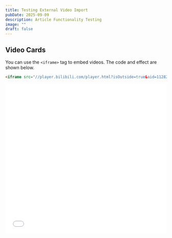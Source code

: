 ```yaml
---
title: Testing External Video Import
pubDate: 2025-09-09
description: Article Functionality Testing
image: ""
draft: false
---
```


## Video Cards
You can use the `<iframe>` tag to embed videos. The code and effect are shown below.
```html
<iframe src="//player.bilibili.com/player.html?isOutside=true&aid=112823891921963&bvid=BV1n281ePEd9&cid=500001622491427&p=1" scrolling="no" frameborder="no" framespacing="0" allowfullscreen=“true” width="100%" height="468"></iframe>
```
<iframe src="//player.bilibili.com/player.html?isOutside=true&aid=112823891921963&bvid=BV1n281ePEd9&cid=500001622491427&p=1" scrolling="no" frameborder="no" framespacing="0" allowfullscreen=“true” width="100%" height="468"></iframe>